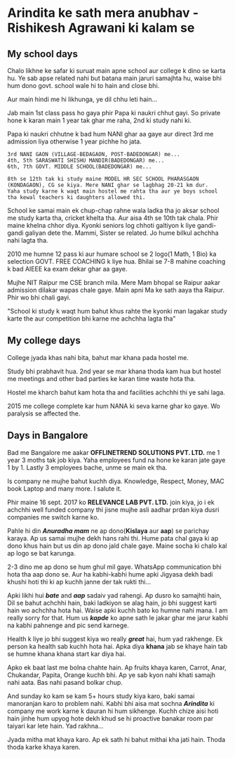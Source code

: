 # Arindita ke sath mera anubhav - Rishikesh Agrawani ki kalam se

## My school days

Chalo likhne ke safar ki suruat main apne school aur college k dino se karta hu. Ye sab apse related nahi but batana main jaruri samajhta hu, waise bhi hum dono govt. school wale hi to hain and close bhi.

Aur main hindi me hi likhunga, ye dil chhu leti hain...

Jab main 1st class pass ho gaya phir Papa ki naukri chhut gayi. So private hone k karan main 1 year tak ghar me raha, 2nd ki study nahi ki.

Papa ki naukri chhutne k bad hum NANI ghar aa gaye aur direct 3rd me admission liya otherwise 1 year pichhe ho jata.

```
3rd NANI GAON (VILLAGE-BEDAGAON, POST-BADEDONGAR) me... 
4th, 5th SARASWATI SHISHU MANDIR(BADEDONGAR) me... 
6th, 7th GOVT. MIDDLE SCHOOL(BADEDONGAR) me... 
```
```
8th se 12th tak ki study maine MODEL HR SEC SCHOOL PHARASGAON
(KONDAGAON), CG se kiya. Mere NANI ghar se lagbhag 20-21 km dur.
Yaha study karne k waqt main hostel me rahta tha aur ye boys school tha kewal teachers ki daughters allowed thi.
```

School ke samai main ek chup-chap rahne wala ladka tha jo aksar school me study karta tha, cricket khelta tha. Aur aisa 4th se 10th tak chala. Phir maine khelna chhor diya. Kyonki seniors log chhoti galtiyon k liye gandi-gandi galiyan dete the. Mammi, Sister se related. Jo hume bilkul achchha nahi lagta tha. 

2010 me humne 12 pass ki aur humare school se 2 logo(1 Math, 1 Bio) ka selection GOVT. FREE COACHING k liye hua. Bhilai se 7-8 mahine coaching k bad AIEEE ka exam dekar ghar aa gaye. 

Mujhe NIT Raipur me CSE branch mila. Mere Mam bhopal se Raipur aakar admission dilakar wapas chale gaye. Main apni Ma ke sath aaya tha Raipur. Phir wo bhi chali gayi.

"School ki study k waqt hum bahut khus rahte the kyonki man lagakar study karte the aur competition bhi karne me achchha lagta tha"

## My college days

College jyada khas nahi bita, bahut mar khana pada hostel me.

Study bhi prabhavit hua. 2nd year se mar khana thoda kam hua but hostel me meetings and other bad parties ke karan time waste hota tha. 

Hostel me kharch bahut kam hota tha and facilities achchhi thi ye sahi laga.

2015 me college complete kar hum NANA ki seva karne ghar ko gaye.
Wo paralysis se affected the.

## Days in Bangalore

Bad me Bangalore me aakar **OFFLINETREND SOLUTIONS PVT. LTD.** me 1 year 3 moths tak job kiya. Yaha employees fund na hone ke karan jate gaye 1 by 1. Lastly 3 employees bache, unme se main ek tha.

Is company ne mujhe bahut kuchh diya. Knowledge, Respect, Money, MAC book Laptop and many more. I salute it.

Phir maine 16 sept. 2017 ko **RELEVANCE LAB PVT. LTD.** join kiya, jo i ek achchhi well funded company thi jisne mujhe asli aadhar prdan kiya dusri companies me switch karne ko.

Pahle hi din ***Anuradha mam*** ne ap dono(**Kislaya** aur **aap**) se parichay karaya. Ap us samai mujhe dekh hans rahi thi. Hume pata chal gaya ki ap dono khus hain but us din ap dono jald chale gaye. Maine socha ki chalo kal ap logo se bat karunga.

2-3 dino me ap dono se hum ghul mil gaye. WhatsApp communication bhi hota tha aap dono se. Aur ha kabhi-kabhi hume apki Jigyasa dekh badi khushi hoti thi ki ap kuchh janne der tak rukti thi...

Apki likhi hui ***bate*** and ***aap*** sadaiv yad rahengi. Ap dusro ko samajhti hain, Dil se bahut achchhi hain, baki ladkiyon se alag hain, jo bhi suggest karti hain wo achchha hota hai. Waise apki kuchh bato ko humne nahi mana. I am really sorry for that. Hum us ***kapde*** ko apne sath le jakar ghar me jarur kabhi na kabhi pahnenge and pic send karnege.

Health k liye jo bhi suggest kiya wo really ***great*** hai, hum yad rakhenge. Ek person ka health sab kuchh hota hai. Apka diya **khana** jab se khaye hain tab se humne khana khana start kar diya hai. 

Apko ek baat last me bolna chahte hain. Ap fruits khaya karen, Carrot, Anar, Chukandar, Papita, Orange kuchh bhi. Ap ye sab kyon nahi khati samajh nahi aata.
Bas nahi pasand bolkar chup.

And sunday ko kam se kam 5+ hours study kiya karo, baki samai manoranjan karo to problem nahi. Kabhi bhi aisa mat sochna ***Arindita*** ki company me work karne k dauran hi hum sikhenge. Kuchh chize aisi hoti hain jinhe hum upyog hote dekh khud se hi proactive banakar room par taiyari kar lete hain. Yad rakhna...

Jyada mitha mat khaya karo. Ap ek sath hi bahut mithai kha jati hain. Thoda thoda karke khaya karen.








